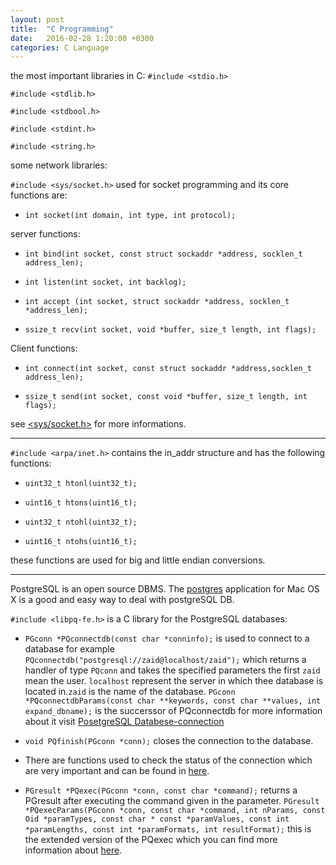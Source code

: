```yaml
---
layout: post
title:  "C Programming"
date:   2016-02-28 1:20:00 +0300
categories: C Language
---
```

the most important libraries in C:
`#include <stdio.h>`

`#include <stdlib.h>`

`#include <stdbool.h>`

`#include <stdint.h>`

`#include <string.h>`

some network libraries:

`#include <sys/socket.h>` used for socket programming and its core functions are:

- `int socket(int domain, int type, int protocol);`

server functions:

- `int bind(int socket, const struct sockaddr *address, socklen_t address_len);`

- `int listen(int socket, int backlog);`

- `int accept (int socket, struct sockaddr *address, socklen_t *address_len);`

- `ssize_t recv(int socket, void *buffer, size_t length, int flags);`

Client functions:

- `int connect(int socket, const struct sockaddr *address,socklen_t address_len);`

- `ssize_t send(int socket, const void *buffer, size_t length, int flags);`

see [<sys/socket.h>][<sys/socket.h>] for more informations.

--------------------------------------------------------------------------------------------

`#include <arpa/inet.h>` contains the in_addr structure and has the following functions:

- `uint32_t htonl(uint32_t);`

- `uint16_t htons(uint16_t);`

- `uint32_t ntohl(uint32_t);`

- `uint16_t ntohs(uint16_t);`

these functions are used for big and little endian conversions.

--------------------------------------------------------------------------------------------
PostgreSQL is an open source DBMS. The [postgres][postgres] application for Mac OS X is a good and easy way to deal with postgreSQL DB.

`#include <libpq-fe.h>` is a C library for the PostgreSQL databases:

- `PGconn *PQconnectdb(const char *conninfo);` is used to connect to a database for example `PQconnectdb("postgresql://zaid@localhost/zaid");` which returns a handler of type `PQconn` and takes the specified parameters the first `zaid` mean the user. `localhost` represent the server in which thee database is located in.`zaid` is the name of the database. `PGconn *PQconnectdbParams(const char **keywords, const char **values, int expand_dbname);` is the succerssor of PQconnectdb for more information about it visit [PosetgreSQL Databese-connection][PosetgreSQL-Databese-connection]


- `void PQfinish(PGconn *conn);` closes the connection to the database.

- There are functions used to check the status of the connection which are very important and can be found in [here][PostgreSQL-conn-status].

- `PGresult *PQexec(PGconn *conn, const char *command);` returns a PGresult after executing the command given in the parameter. `PGresult *PQexecParams(PGconn *conn,
                       const char *command,
                       int nParams,
                       const Oid *paramTypes,
                       const char * const *paramValues,
                       const int *paramLengths,
                       const int *paramFormats,
                       int resultFormat);` this is the extended version of the PQexec which you can find more information about [here][PQexecParams].


[<sys/socket.h>]: http://pubs.opengroup.org/onlinepubs/7908799/xns/syssocket.h.html
[postgres]: http://postgresapp.com/
[PosetgreSQL-Databese-connection]: http://www.postgresql.org/docs/9.1/static/libpq-connect.html
[PostgreSQL-conn-status]: http://www.postgresql.org/docs/9.1/static/libpq-status.html
[PQexecParams]: http://www.postgresql.org/docs/9.1/static/libpq-exec.html
